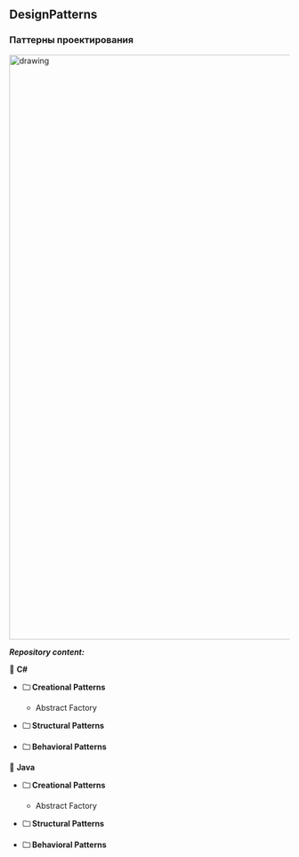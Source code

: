 ## DesignPatterns
### Паттерны проектирования

<img src="https://im.wampi.ru/2022/11/12/d-p.jpg" alt="drawing" width="1050"/>

***Repository content:***

<url> &#128194; **C#**</url>

+ <strong>&#128448; Creational Patterns </strong> 
  
  + Abstract Factory
  
+ <strong>&#128448; Structural Patterns </strong> 

+ <strong>&#128448; Behavioral Patterns </strong> 

<url> &#128194; **Java**</url>

+ <strong>&#128448; Creational Patterns </strong> 
  
  + Abstract Factory
  
+ <strong>&#128448; Structural Patterns </strong> 

+ <strong>&#128448; Behavioral Patterns </strong> 
